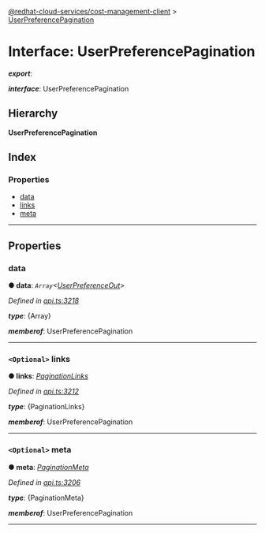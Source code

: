 [@redhat-cloud-services/cost-management-client](../README.md) > [UserPreferencePagination](../interfaces/userpreferencepagination.md)

# Interface: UserPreferencePagination

*__export__*: 

*__interface__*: UserPreferencePagination

## Hierarchy

**UserPreferencePagination**

## Index

### Properties

* [data](userpreferencepagination.md#data)
* [links](userpreferencepagination.md#links)
* [meta](userpreferencepagination.md#meta)

---

## Properties

<a id="data"></a>

###  data

**● data**: *`Array`<[UserPreferenceOut](userpreferenceout.md)>*

*Defined in [api.ts:3218](https://github.com/RedHatInsights/javascript-clients/blob/master/packages/cost-management/api.ts#L3218)*

*__type__*: {Array}

*__memberof__*: UserPreferencePagination

___
<a id="links"></a>

### `<Optional>` links

**● links**: *[PaginationLinks](paginationlinks.md)*

*Defined in [api.ts:3212](https://github.com/RedHatInsights/javascript-clients/blob/master/packages/cost-management/api.ts#L3212)*

*__type__*: {PaginationLinks}

*__memberof__*: UserPreferencePagination

___
<a id="meta"></a>

### `<Optional>` meta

**● meta**: *[PaginationMeta](paginationmeta.md)*

*Defined in [api.ts:3206](https://github.com/RedHatInsights/javascript-clients/blob/master/packages/cost-management/api.ts#L3206)*

*__type__*: {PaginationMeta}

*__memberof__*: UserPreferencePagination

___

